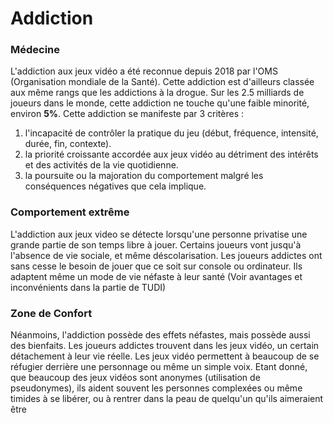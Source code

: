 # Addiction

### Médecine

L'addiction aux jeux vidéo a été reconnue depuis 2018 par l'OMS (Organisation mondiale de la Santé). Cette addiction est d'ailleurs classée aux même rangs que les addictions à la drogue. Sur les 2.5 milliards de joueurs dans le monde, cette addiction ne touche qu'une faible minorité, environ **5%**. Cette addiction se manifeste par 3 critères :

1. l'incapacité de contrôler la pratique du jeu (début, fréquence, intensité, durée, fin, contexte).
2. la priorité croissante accordée aux jeux vidéo au détriment des intérêts et des activités de la vie quotidienne.
3. la poursuite ou la majoration du comportement malgré les conséquences négatives que cela implique. 

### Comportement extrême

L'addiction aux jeux video se détecte lorsqu'une personne privatise une grande partie de son temps libre à jouer. Certains joueurs vont jusqu'à l'absence de vie sociale, et même déscolarisation. Les joueurs addictes ont sans cesse le besoin de jouer que ce soit sur console ou ordinateur. Ils adaptent même un mode de vie néfaste à leur santé (Voir avantages et inconvénients dans la partie de TUDI)


### Zone de Confort

Néanmoins, l'addiction possède des effets néfastes, mais possède aussi des bienfaits. Les joueurs addictes trouvent dans les jeux vidéo, un certain détachement à leur vie réelle. Les jeux vidéo permettent à beaucoup de se réfugier derrière une personnage ou même un simple voix. Etant donné, que beaucoup des jeux vidéos sont anonymes (utilisation de pseudonymes), ils aident souvent les personnes complexées ou même timides à se libérer, ou à rentrer dans la peau de quelqu'un qu'ils aimeraient être



